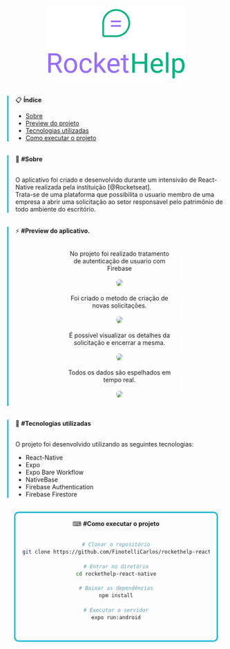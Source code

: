 <br>

<div align="center">
  <img src="src/assets/logo_primary.svg" />
</div>

<div align="left" style="border-left: 3px solid #00b4d8; padding-left: 1rem; margin-block: 2rem;">
  📋 <strong>Índice</strong>
<br>

- [Sobre](#sobre)
- [Preview do projeto](#preview-w)
- [Tecnologias utilizadas](#technologies)
- [Como executar o projeto](#run)

</div>

<div align="left" id="sobre" style="border-left: 3px solid #00b4d8; padding-left: 1rem; margin-block: 2rem;">
  📖 <strong>#Sobre</strong>
  <br>
  <br>

O aplicativo foi criado e desenvolvido durante um intensivão de React-Native realizada pela instituição [@Rocketseat].<br>
Trata-se de uma plataforma que possibilita o usuario membro de uma empresa a abrir uma solicitação ao setor responsavel pelo patrimônio de todo ambiente do escritório.

</div>

<div align="left" id="sobre" style="border-left: 3px solid #00b4d8; padding-left: 1rem; margin-block: 2rem;">

⚡ <strong>#Preview do aplicativo.</strong>

<div align="center" style="display: flex; flex-wrap: wrap; align-itens: center; justify-content: center; gap: 1rem; padding: 1rem;">

  <div style="max-width: 250px; width: 100%; border-right: 3px solid #fff; padding-inline: 1rem; border-radius: 10px;">
    <span>
      No projeto foi realizado tratamento de autenticação de usuario com Firebase
    </span> 
    <br>
    <br>
    <img style="border-radius: 15px;" width="240px" src="preview/signin.gif" />
  </div>

  <div style="max-width: 250px; border-right: 3px solid #fff; padding-inline: 1rem; border-radius: 10px;">
    <span>
      Foi criado o metodo de criação de novas solicitações.
    </span>
    <br>
    <br>
      <img style="border-radius: 15px;" width="240px" src="preview/register.gif" />
  </div>

  <div style="max-width: 250px; border-right: 3px solid #fff; padding-inline: 1rem; border-radius: 10px;">
    <span>
      É possivel visualizar os detalhes da solicitação e encerrar a mesma.
    </span> 
    <br>
    <br>
    <img style="border-radius: 15px;" width="240px" src="preview/details.gif" />
  </div>

  <div style="max-width: 250px; border-right: 3px solid #fff; padding-inline: 1rem; border-radius: 10px;">
    <span>
    Todos os dados são espelhados em tempo real.
    </span> 
    <br>
    <br>
    <img style="border-radius: 15px;" width="240px" src="preview/realtime.gif" />
  </div>

</div>
</div>

<div align="left" id="technologies" style="border-left: 3px solid #00b4d8; padding-left: 1rem; margin-block: 2rem;">
  🚀 <strong>#Tecnologias utilizadas</strong>
<br>
<br>

O projeto foi desenvolvido utilizando as seguintes tecnologias:

- React-Native
- Expo
- Expo Bare Workflow
- NativeBase
- Firebase Authentication
- Firebase Firestore
</div>

<div align="center" id='run' style="border: 3px solid #00b4d8; border-radius: 10px; padding: 1rem; margin: 1rem;">
  ⌨ <strong>#Como executar o projeto</strong>
<br>
<br>

```bash
# Clonar o repositório
git clone https://github.com/FinotelliCarlos/rockethelp-react-native

# Entrar no diretório
cd rockethelp-react-native

# Baixar as dependências
npm install

# Executar o servidor
expo run:android

```

## </div>
